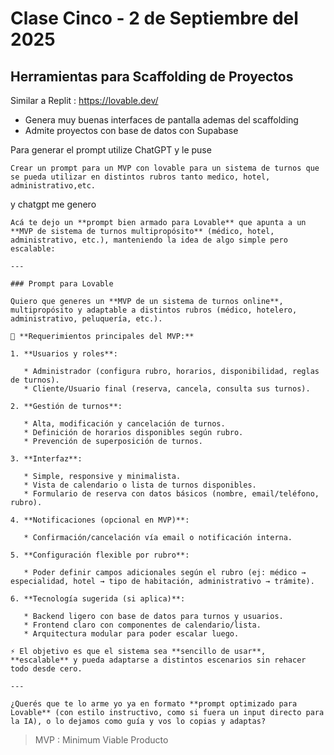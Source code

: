 # Clase Cinco - 2 de Septiembre del 2025

## Herramientas para Scaffolding de Proyectos

Similar a Replit : https://lovable.dev/
   
* Genera muy buenas interfaces de pantalla ademas del scaffolding
* Admite proyectos con base de datos con Supabase

Para generar el prompt utilize ChatGPT y le puse

```
Crear un prompt para un MVP con lovable para un sistema de turnos que se pueda utilizar en distintos rubros tanto medico, hotel, administrativo,etc.
```
y chatgpt me genero

```
Acá te dejo un **prompt bien armado para Lovable** que apunta a un **MVP de sistema de turnos multipropósito** (médico, hotel, administrativo, etc.), manteniendo la idea de algo simple pero escalable:

---

### Prompt para Lovable

Quiero que generes un **MVP de un sistema de turnos online**, multipropósito y adaptable a distintos rubros (médico, hotelero, administrativo, peluquería, etc.).

📌 **Requerimientos principales del MVP:**

1. **Usuarios y roles**:

   * Administrador (configura rubro, horarios, disponibilidad, reglas de turnos).
   * Cliente/Usuario final (reserva, cancela, consulta sus turnos).

2. **Gestión de turnos**:

   * Alta, modificación y cancelación de turnos.
   * Definición de horarios disponibles según rubro.
   * Prevención de superposición de turnos.

3. **Interfaz**:

   * Simple, responsive y minimalista.
   * Vista de calendario o lista de turnos disponibles.
   * Formulario de reserva con datos básicos (nombre, email/teléfono, rubro).

4. **Notificaciones (opcional en MVP)**:

   * Confirmación/cancelación vía email o notificación interna.

5. **Configuración flexible por rubro**:

   * Poder definir campos adicionales según el rubro (ej: médico → especialidad, hotel → tipo de habitación, administrativo → trámite).

6. **Tecnología sugerida (si aplica)**:

   * Backend ligero con base de datos para turnos y usuarios.
   * Frontend claro con componentes de calendario/lista.
   * Arquitectura modular para poder escalar luego.

⚡ El objetivo es que el sistema sea **sencillo de usar**, **escalable** y pueda adaptarse a distintos escenarios sin rehacer todo desde cero.

---

¿Querés que te lo arme yo ya en formato **prompt optimizado para Lovable** (con estilo instructivo, como si fuera un input directo para la IA), o lo dejamos como guía y vos lo copias y adaptas?

```

> MVP : Minimum Viable Producto

 

